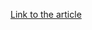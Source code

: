 [Link to the article](https://thehackernews.com/2025/03/ongoing-cyber-attacks-exploit-critical.html)
